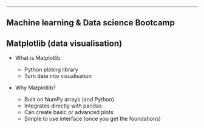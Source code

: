 ----------------------------------------
Machine learning & Data science Bootcamp
----------------------------------------

## Matplotlib (data visualisation)

* What is Matplotlib
    * Python ploting library
    * Turn date into visualisation
    

* Why Matplotlib?
    * Built on NumPy arrays (and Python)
    * Integrates directly with pandas
    * Can create basic or advanced plots
    * Simple to use interface (once you get the foundations)

